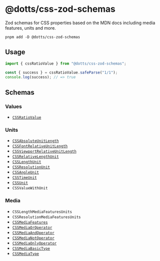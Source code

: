 # @dotts/css-zod-schemas

Zod schemas for CSS properties based on the MDN docs including media features, units and more.

```shell
pnpm add -D @dotts/css-zod-schemas
```

## Usage
```ts
import { cssRatioValue } from "@dotts/css-zod-schemas";

const { success } = cssRatioValue.safeParse("1/1");
console.log(success); // => true
```

## Schemas

### Values
- [`CSSRatioValue`](https://developer.mozilla.org/en-US/docs/Web/CSS/ratio)

### Units
- [`CSSAbsoluteUnitLength`](https://developer.mozilla.org/en-US/docs/Web/CSS/length#absolute_length_units)
- [`CSSFontRelativeUnitLength`](https://developer.mozilla.org/en-US/docs/Web/CSS/length#relative_length_units)
- [`CSSViewportRelativeUnitLength`](https://developer.mozilla.org/en-US/docs/Web/CSS/length#relative_length_units)
- [`CSSRelativeLengthUnit`](https://developer.mozilla.org/en-US/docs/Web/CSS/length#relative_length_units)
- [`CSSLengthUnit`](https://developer.mozilla.org/en-US/docs/Web/CSS/length)
- [`CSSResolutionUnit`](https://developer.mozilla.org/en-US/docs/Web/CSS/resolution)
- [`CSSAngleUnit`](https://developer.mozilla.org/en-US/docs/Web/CSS/angle)
- [`CSSTimeUnit`](https://developer.mozilla.org/en-US/docs/Web/CSS/time)
- [`CSSUnit`](https://developer.mozilla.org/en-US/docs/Learn/CSS/Building_blocks/Values_and_units)
- `CSSValueWithUnit`

### Media
- `CSSLengthMediaFeaturesUnits`
- `CSSResolutionMediaFeaturesUnits`
- [`CSSMediaFeatures`](https://developer.mozilla.org/en-US/docs/Web/CSS/@media#media_features)
- [`CSSMediaOrOperator`](https://developer.mozilla.org/en-US/docs/Web/CSS/@media#logical_operators)
- [`CSSMediaAndOperator`](https://developer.mozilla.org/en-US/docs/Web/CSS/@media#logical_operators)
- [`CSSMediaNotOperator`](https://developer.mozilla.org/en-US/docs/Web/CSS/@media#logical_operators)
- [`CSSMediaOnlyOperator`](https://developer.mozilla.org/en-US/docs/Web/CSS/@media#logical_operators)
- [`CSSMediaBasicType`](https://developer.mozilla.org/en-US/docs/Web/CSS/@media#media_types)
- [`CSSMediaType`](https://developer.mozilla.org/en-US/docs/Web/CSS/@media#media_types)